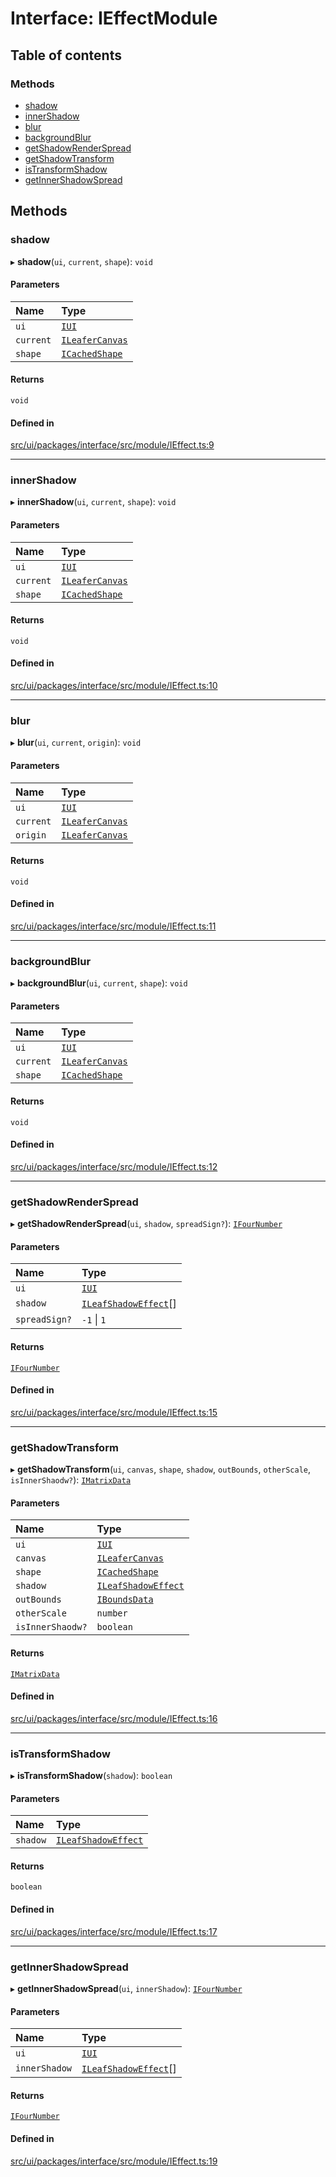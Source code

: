 # Interface: IEffectModule

## Table of contents

### Methods

- [shadow](IEffectModule.md#shadow)
- [innerShadow](IEffectModule.md#innershadow)
- [blur](IEffectModule.md#blur)
- [backgroundBlur](IEffectModule.md#backgroundblur)
- [getShadowRenderSpread](IEffectModule.md#getshadowrenderspread)
- [getShadowTransform](IEffectModule.md#getshadowtransform)
- [isTransformShadow](IEffectModule.md#istransformshadow)
- [getInnerShadowSpread](IEffectModule.md#getinnershadowspread)

## Methods

### shadow

▸ **shadow**(`ui`, `current`, `shape`): `void`

#### Parameters

| Name | Type |
| :------ | :------ |
| `ui` | [`IUI`](IUI.md) |
| `current` | [`ILeaferCanvas`](ILeaferCanvas.md) |
| `shape` | [`ICachedShape`](ICachedShape.md) |

#### Returns

`void`

#### Defined in

[src/ui/packages/interface/src/module/IEffect.ts:9](https://github.com/leaferjs/leafer-ui/blob/4f34682d75d50ed9144f891fb4da145a8d369069/packages/interface/src/module/IEffect.ts#L9)

___

### innerShadow

▸ **innerShadow**(`ui`, `current`, `shape`): `void`

#### Parameters

| Name | Type |
| :------ | :------ |
| `ui` | [`IUI`](IUI.md) |
| `current` | [`ILeaferCanvas`](ILeaferCanvas.md) |
| `shape` | [`ICachedShape`](ICachedShape.md) |

#### Returns

`void`

#### Defined in

[src/ui/packages/interface/src/module/IEffect.ts:10](https://github.com/leaferjs/leafer-ui/blob/4f34682d75d50ed9144f891fb4da145a8d369069/packages/interface/src/module/IEffect.ts#L10)

___

### blur

▸ **blur**(`ui`, `current`, `origin`): `void`

#### Parameters

| Name | Type |
| :------ | :------ |
| `ui` | [`IUI`](IUI.md) |
| `current` | [`ILeaferCanvas`](ILeaferCanvas.md) |
| `origin` | [`ILeaferCanvas`](ILeaferCanvas.md) |

#### Returns

`void`

#### Defined in

[src/ui/packages/interface/src/module/IEffect.ts:11](https://github.com/leaferjs/leafer-ui/blob/4f34682d75d50ed9144f891fb4da145a8d369069/packages/interface/src/module/IEffect.ts#L11)

___

### backgroundBlur

▸ **backgroundBlur**(`ui`, `current`, `shape`): `void`

#### Parameters

| Name | Type |
| :------ | :------ |
| `ui` | [`IUI`](IUI.md) |
| `current` | [`ILeaferCanvas`](ILeaferCanvas.md) |
| `shape` | [`ICachedShape`](ICachedShape.md) |

#### Returns

`void`

#### Defined in

[src/ui/packages/interface/src/module/IEffect.ts:12](https://github.com/leaferjs/leafer-ui/blob/4f34682d75d50ed9144f891fb4da145a8d369069/packages/interface/src/module/IEffect.ts#L12)

___

### getShadowRenderSpread

▸ **getShadowRenderSpread**(`ui`, `shadow`, `spreadSign?`): [`IFourNumber`](../modules.md#ifournumber)

#### Parameters

| Name | Type |
| :------ | :------ |
| `ui` | [`IUI`](IUI.md) |
| `shadow` | [`ILeafShadowEffect`](ILeafShadowEffect.md)[] |
| `spreadSign?` | ``-1`` \| ``1`` |

#### Returns

[`IFourNumber`](../modules.md#ifournumber)

#### Defined in

[src/ui/packages/interface/src/module/IEffect.ts:15](https://github.com/leaferjs/leafer-ui/blob/4f34682d75d50ed9144f891fb4da145a8d369069/packages/interface/src/module/IEffect.ts#L15)

___

### getShadowTransform

▸ **getShadowTransform**(`ui`, `canvas`, `shape`, `shadow`, `outBounds`, `otherScale`, `isInnerShaodw?`): [`IMatrixData`](IMatrixData.md)

#### Parameters

| Name | Type |
| :------ | :------ |
| `ui` | [`IUI`](IUI.md) |
| `canvas` | [`ILeaferCanvas`](ILeaferCanvas.md) |
| `shape` | [`ICachedShape`](ICachedShape.md) |
| `shadow` | [`ILeafShadowEffect`](ILeafShadowEffect.md) |
| `outBounds` | [`IBoundsData`](IBoundsData.md) |
| `otherScale` | `number` |
| `isInnerShaodw?` | `boolean` |

#### Returns

[`IMatrixData`](IMatrixData.md)

#### Defined in

[src/ui/packages/interface/src/module/IEffect.ts:16](https://github.com/leaferjs/leafer-ui/blob/4f34682d75d50ed9144f891fb4da145a8d369069/packages/interface/src/module/IEffect.ts#L16)

___

### isTransformShadow

▸ **isTransformShadow**(`shadow`): `boolean`

#### Parameters

| Name | Type |
| :------ | :------ |
| `shadow` | [`ILeafShadowEffect`](ILeafShadowEffect.md) |

#### Returns

`boolean`

#### Defined in

[src/ui/packages/interface/src/module/IEffect.ts:17](https://github.com/leaferjs/leafer-ui/blob/4f34682d75d50ed9144f891fb4da145a8d369069/packages/interface/src/module/IEffect.ts#L17)

___

### getInnerShadowSpread

▸ **getInnerShadowSpread**(`ui`, `innerShadow`): [`IFourNumber`](../modules.md#ifournumber)

#### Parameters

| Name | Type |
| :------ | :------ |
| `ui` | [`IUI`](IUI.md) |
| `innerShadow` | [`ILeafShadowEffect`](ILeafShadowEffect.md)[] |

#### Returns

[`IFourNumber`](../modules.md#ifournumber)

#### Defined in

[src/ui/packages/interface/src/module/IEffect.ts:19](https://github.com/leaferjs/leafer-ui/blob/4f34682d75d50ed9144f891fb4da145a8d369069/packages/interface/src/module/IEffect.ts#L19)
